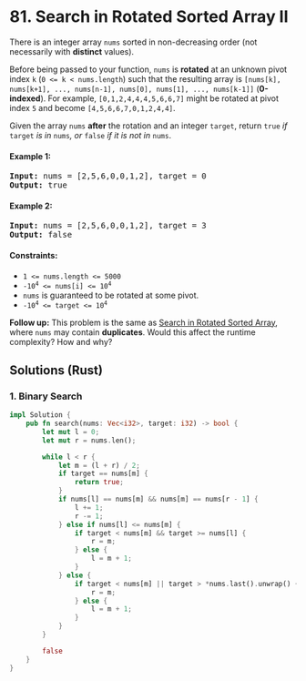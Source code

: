 # 81. Search in Rotated Sorted Array II
There is an integer array `nums` sorted in non-decreasing order (not necessarily with **distinct** values).

Before being passed to your function, `nums` is **rotated** at an unknown pivot index `k` (`0 <= k < nums.length`) such that the resulting array is `[nums[k], nums[k+1], ..., nums[n-1], nums[0], nums[1], ..., nums[k-1]]` (**0-indexed**). For example, `[0,1,2,4,4,4,5,6,6,7]` might be rotated at pivot index `5` and become `[4,5,6,6,7,0,1,2,4,4]`.

Given the array `nums` **after** the rotation and an integer `target`, return `true` *if* `target` *is in* `nums`*, or* `false` *if it is not in* `nums`.

#### Example 1:
<pre>
<strong>Input:</strong> nums = [2,5,6,0,0,1,2], target = 0
<strong>Output:</strong> true
</pre>

#### Example 2:
<pre>
<strong>Input:</strong> nums = [2,5,6,0,0,1,2], target = 3
<strong>Output:</strong> false
</pre>

#### Constraints:
* `1 <= nums.length <= 5000`
* <code>-10<sup>4</sup> <= nums[i] <= 10<sup>4</sup></code>
* `nums` is guaranteed to be rotated at some pivot.
* <code>-10<sup>4</sup> <= target <= 10<sup>4</sup></code>

**Follow up:** This problem is the same as [Search in Rotated Sorted Array](https://leetcode.com/problems/search-in-rotated-sorted-array/description/), where `nums` may contain **duplicates**. Would this affect the runtime complexity? How and why?

## Solutions (Rust)

### 1. Binary Search
```Rust
impl Solution {
    pub fn search(nums: Vec<i32>, target: i32) -> bool {
        let mut l = 0;
        let mut r = nums.len();

        while l < r {
            let m = (l + r) / 2;
            if target == nums[m] {
                return true;
            }
            if nums[l] == nums[m] && nums[m] == nums[r - 1] {
                l += 1;
                r -= 1;
            } else if nums[l] <= nums[m] {
                if target < nums[m] && target >= nums[l] {
                    r = m;
                } else {
                    l = m + 1;
                }
            } else {
                if target < nums[m] || target > *nums.last().unwrap() {
                    r = m;
                } else {
                    l = m + 1;
                }
            }
        }

        false
    }
}
```
